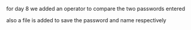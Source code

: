 for day 8 we added an operator to compare the two passwords entered

also a file is added to save the password and name respectively